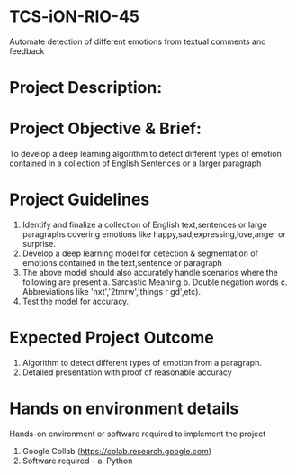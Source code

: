 # TCS-iON-RIO-45
Automate detection of different emotions from textual comments and feedback 

# Project Description:
# Project Objective & Brief:  
To develop a deep learning algorithm to detect different types of emotion contained in a collection of English Sentences or a larger paragraph

# Project Guidelines
1. Identify and finalize a collection of English text,sentences or large paragraphs covering emotions like happy,sad,expressing,love,anger or surprise.
2. Develop a deep learning model for detection & segmentation of emotions contained in the text,sentence or paragraph
3. The above model should also accurately handle scenarios where the following are present
    a. Sarcastic Meaning
    b. Double negation words
    c. Abbreviations like 'nxt','2tmrw','things r gd',etc).
4. Test the model for accuracy.

# Expected Project Outcome

1. Algorithm to detect different types of emotion from a paragraph.
2. Detailed presentation with proof of reasonable accuracy

# Hands on environment details

Hands-on environment or software required to implement the project
1. Google Collab (https://colab.research.google.com)
2. Software required -
   a. Python
